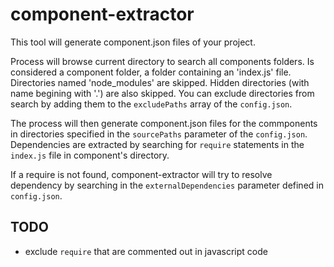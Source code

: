 component-extractor
===================

This tool will generate component.json files of your project.

Process will browse current directory to search all components folders.
Is considered a component folder, a folder containing an 'index.js' file.
Directories named 'node_modules' are skipped. Hidden directories (with name begining with '.') are also skipped.
You can exclude directories from search by adding them to the `excludePaths` array of the `config.json`.


The process will then generate component.json files for the commponents in directories specified in the 
`sourcePaths` parameter of the `config.json`. Dependencies are extracted by searching for `require`
statements in the `index.js` file in component's directory. 

If a require is not found, component-extractor will try to resolve dependency by searching in the 
`externalDependencies` parameter defined in `config.json`.


TODO
----

* exclude `require` that are commented out in javascript code

